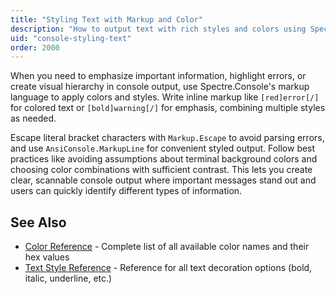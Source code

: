 ```yaml
---
title: "Styling Text with Markup and Color"
description: "How to output text with rich styles and colors using Spectre.Console's markup language"
uid: "console-styling-text"
order: 2000
---
```


When you need to emphasize important information, highlight errors, or create visual hierarchy in console output, use Spectre.Console's markup language to apply colors and styles. Write inline markup like `[red]error[/]` for colored text or `[bold]warning[/]` for emphasis, combining multiple styles as needed.

Escape literal bracket characters with `Markup.Escape` to avoid parsing errors, and use `AnsiConsole.MarkupLine` for convenient styled output. Follow best practices like avoiding assumptions about terminal background colors and choosing color combinations with sufficient contrast. This lets you create clear, scannable console output where important messages stand out and users can quickly identify different types of information.

## See Also

- [Color Reference](/console/reference/color-reference) - Complete list of all available color names and their hex values
- [Text Style Reference](/console/reference/text-style-reference) - Reference for all text decoration options (bold, italic, underline, etc.)